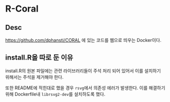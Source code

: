 # R-Coral

## Desc
https://github.com/dphansti/CORAL
에 있는 코드를 웹으로 띄우는 Docker이다.

## install.R을 따로 둔 이유
install.R의 원본 파일에는 관련 라이브러리들이 주석 처리 되어 있어서 이를 설치하기 위해서는 주석을 제거해야 한다.

또한 README에 적힌대로 했을 경우 `rsvg`에서 의존성 에러가 발생한다.
이를 해결하기 위해 Dockerfile내 `librsvg2-dev`를 설치하도록 했다.